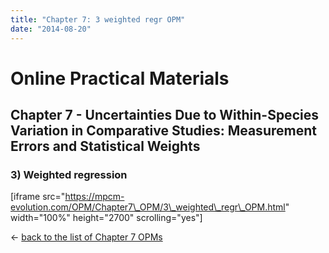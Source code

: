 ```yaml
---
title: "Chapter 7: 3 weighted regr OPM"
date: "2014-08-20"
---
```


# **Online Practical Materials**

## Chapter 7 - Uncertainties Due to Within-Species Variation in Comparative Studies: Measurement Errors and Statistical Weights

### 3) Weighted regression

\[iframe src="https://mpcm-evolution.com/OPM/Chapter7\_OPM/3\_weighted\_regr\_OPM.html" width="100%" height="2700" scrolling="yes"\]

← [back to the list of Chapter 7 OPMs](http://www.mpcm-evolution.com/practice/online-practical-material-chapter-7 "Chapter 7 – Uncertainties Due to Within-Species Variation in Comparative Studies: Measurement Errors and Statistical Weights")
